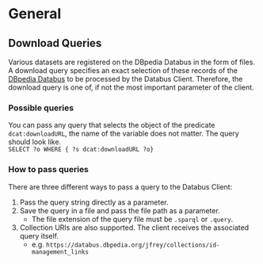 # General

## Download Queries

Various datasets are registered on the DBpedia Databus in the form of files. 
A download query specifies an exact selection of these records of the [DBpedia Databus](https://databus.dbpedia.org/) to be processed by the Databus Client. 
Therefore, the download query is one of, if not the most important parameter of the client.

### Possible queries

You can pass any query that selects the object of the predicate `dcat:downloadURL`, the name of the variable does not matter.
The query should look like.  
```SELECT ?o WHERE { ?s dcat:downloadURL ?o}```  


### How to pass queries

There are three different ways to pass a query to the Databus Client:
1. Pass the query string directly as a parameter.
2. Save the query in a file and pass the file path as a parameter.
   * The file extension of the query file must be `.sparql` or `.query`.
3. Collection URIs are also supported. The client receives the associated query itself.
   * e.g. `https://databus.dbpedia.org/jfrey/collections/id-management_links`